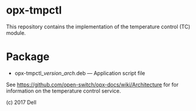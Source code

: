 # opx-tmpctl
This repository contains the implementation of the temperature control (TC) module.
  
# Package
- opx-tmpctl\_*version*\_*arch*.deb — Application script file  
  
See https://github.com/open-switch/opx-docs/wiki/Architecture for for information on the temperature control service.  
  
(c) 2017 Dell  
